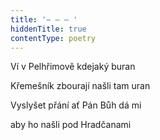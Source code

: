 ```yaml
---
title: '– – – '
hiddenTitle: true
contentType: poetry
---
```


<section>

Ví v Pelhřimově kdejaký buran

Křemešník zbourají našli tam uran

Vyslyšet přání ať Pán Bůh dá mi

aby ho našli pod Hradčanami

</section>
